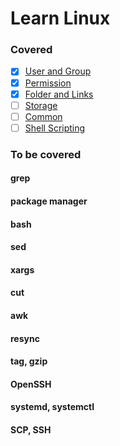 # Learn Linux

### Covered
- [x] [User and Group](./user)
- [x] [Permission](./permission)
- [x] [Folder and Links](./folder)
- [ ] [Storage](./storage)
- [ ] [Common](./common)
- [ ] [Shell Scripting](./shell)

### To be covered
#### grep
#### package manager
#### bash
#### sed
#### xargs
#### cut
#### awk
#### resync
#### tag, gzip
#### OpenSSH
#### systemd, systemctl
#### SCP, SSH
